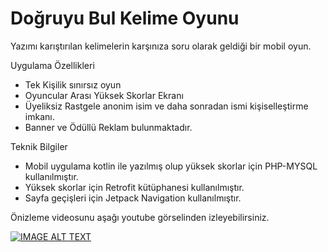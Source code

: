 
# Doğruyu Bul Kelime Oyunu

Yazımı karıştırılan kelimelerin karşınıza soru olarak geldiği bir mobil oyun.





Uygulama Özellikleri
- Tek Kişilik sınırsız oyun
- Oyuncular Arası Yüksek Skorlar Ekranı
- Üyeliksiz Rastgele anonim isim ve daha sonradan ismi kişiselleştirme imkanı.
- Banner ve Ödüllü Reklam bulunmaktadır.


Teknik Bilgiler

- Mobil uygulama kotlin ile yazılmış olup yüksek skorlar için PHP-MYSQL kullanılmıştır.
- Yüksek skorlar için Retrofit kütüphanesi kullanılmıştır.
- Sayfa geçişleri için Jetpack Navigation kullanılmıştır.





Önizleme videosunu aşağı youtube görselinden izleyebilirsiniz.








[![IMAGE ALT TEXT](https://etcmobileapps.com/preview.png)](https://youtu.be/FbG3rbEItmc "Doğruyu Bul Mobil Kelime Oyunu")
